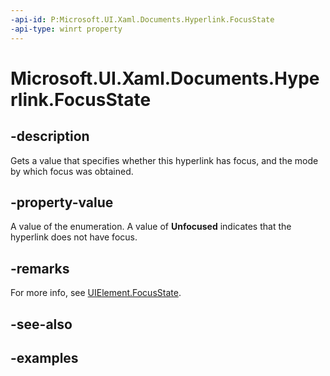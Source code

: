 ```yaml
---
-api-id: P:Microsoft.UI.Xaml.Documents.Hyperlink.FocusState
-api-type: winrt property
---
```


<!-- Property syntax.
public FocusState FocusState { get; }
-->

# Microsoft.UI.Xaml.Documents.Hyperlink.FocusState

## -description
Gets a value that specifies whether this hyperlink has focus, and the mode by which focus was obtained.

## -property-value
A value of the enumeration. A value of **Unfocused** indicates that the hyperlink does not have focus.

## -remarks
For more info, see [UIElement.FocusState](../microsoft.ui.xaml/uielement_focusstate.md).

## -see-also

## -examples

